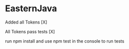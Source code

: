 # EasternJava
Added all Tokens [X]

All Tokens pass tests [X] 



run npm install and use npm test in the console to run tests
